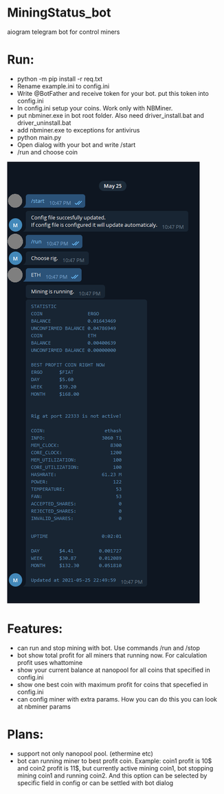 # MiningStatus_bot
aiogram telegram bot for control miners

# Run:
- python -m pip install -r req.txt
- Rename example.ini to config.ini
- Write @BotFather and receive token for your bot. put this token into config.ini
- In config.ini setup your coins. Work only with NBMiner. 
- put nbminer.exe in bot root folder. Also need driver_install.bat and driver_uninstall.bat
- add nbminer.exe to exceptions for antivirus
- python main.py
- Open dialog with your bot and write /start
- /run and choose coin


![first run](first_run.png)

# Features:
- can run and stop mining with bot. Use commands /run and /stop
- bot show total profit for all miners that running now. For calculation profit uses whattomine
- show your current balance at nanopool for all coins that specified in config.ini
- show one best coin with maximum profit for coins that specefied in config.ini
- can config miner with extra params. How you can do this you can look at nbminer params

# Plans:
- support not only nanopool pool. (ethermine etc)
- bot can running miner to best profit coin. Example: coin1 profit is 10$ and coin2 profit is 11$, but currently active mining coin1, bot stopping  mining coin1 and running coin2. And this option can be selected by specific field in config or can be settled with bot dialog

